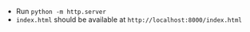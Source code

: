 * Run `python -m http.server`
* `index.html` should be available at `http://localhost:8000/index.html`
